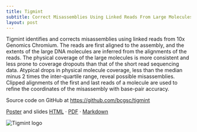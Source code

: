 ```yaml
---
title: Tigmint
subtitle: Correct Misassemblies Using Linked Reads From Large Molecules
layout: post
---
```


Tigmint identifies and corrects misassemblies using linked reads from 10x Genomics Chromium. The reads are first aligned to the assembly, and the extents of the large DNA molecules are inferred from the alignments of the reads. The physical coverage of the large molecules is more consistent and less prone to coverage dropouts than that of the short read sequencing data. Atypical drops in physical molecule coverage, less than the median minus 2 times the inter-quartile range, reveal possible misassemblies. Clipped alignments of the first and last reads of a molecule are used to refine the coordinates of the misassembly with base-pair accuracy.

Source code on GitHub at <https://github.com/bcgsc/tigmint>

[Poster](https://f1000research.com/posters/6-1406)
and slides
[HTML](http://sjackman.ca/tigmint-slides/)
&middot; [PDF](https://github.com/sjackman/tigmint-slides/blob/master/tigmint-slides.pdf)
&middot; [Markdown](https://github.com/sjackman/tigmint-slides/)

![Tigmint logo](/img/tigmint.png)
